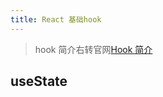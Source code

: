 ```yaml
---
title: React 基础hook
---
```


> hook 简介右转官网[Hook 简介](https://zh-hans.reactjs.org/docs/hooks-intro.html)

## useState
